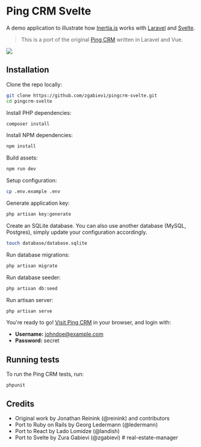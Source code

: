 # Ping CRM Svelte

A demo application to illustrate how [Inertia.js](https://inertiajs.com/) works with [Laravel](https://laravel.com/) and [Svelte](https://svelte.dev/).

> This is a port of the original [Ping CRM](https://github.com/inertiajs/pingcrm) written in Laravel and Vue.

![](https://raw.githubusercontent.com/zgabievi/pingcrm-svelte/master/screenshot.png)

## Installation

Clone the repo locally:

```sh
git clone https://github.com/zgabievi/pingcrm-svelte.git
cd pingcrm-svelte
```

Install PHP dependencies:

```sh
composer install
```

Install NPM dependencies:

```sh
npm install
```

Build assets:

```sh
npm run dev
```

Setup configuration:

```sh
cp .env.example .env
```

Generate application key:

```sh
php artisan key:generate
```

Create an SQLite database. You can also use another database (MySQL, Postgres), simply update your configuration accordingly.

```sh
touch database/database.sqlite
```

Run database migrations:

```sh
php artisan migrate
```

Run database seeder:

```sh
php artisan db:seed
```

Run artisan server:

```sh
php artisan serve
```

You're ready to go! [Visit Ping CRM](http://127.0.0.1:8000/) in your browser, and login with:

- **Username:** johndoe@example.com
- **Password:** secret

## Running tests

To run the Ping CRM tests, run:

```
phpunit
```

## Credits

- Original work by Jonathan Reinink (@reinink) and contributors
- Port to Ruby on Rails by Georg Ledermann (@ledermann)
- Port to React by Lado Lomidze (@landish)
- Port to Svelte by Zura Gabievi (@zgabievi)
#   r e a l - e s t a t e - m a n a g e r  
 